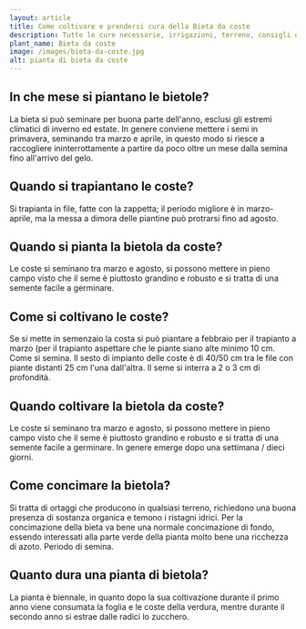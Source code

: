 ```yaml
---
layout: article
title: Come coltivare e prendersi cura della Bieta da coste
description: Tutte le cure necessarie, irrigazioni, terreno, consigli e molto altro sulla coltivazione della Bieta da coste
plant_name: Bieta da coste
image: /images/bieta-da-coste.jpg
alt: pianta di bieta da coste
---
```


## In che mese si piantano le bietole?

La bieta si può seminare per buona parte dell'anno, esclusi gli estremi climatici di inverno ed estate. In genere conviene mettere i semi in primavera, seminando tra marzo e aprile, in questo modo si riesce a raccogliere ininterrottamente a partire da poco oltre un mese dalla semina fino all'arrivo del gelo.

## Quando si trapiantano le coste?

Si trapianta in file, fatte con la zappetta; il periodo migliore è in marzo-aprile, ma la messa a dimora delle piantine può protrarsi fino ad agosto.

## Quando si pianta la bietola da coste?

 Le coste si seminano tra marzo e agosto, si possono mettere in pieno campo visto che il seme è piuttosto grandino e robusto e si tratta di una semente facile a germinare.

## Come si coltivano le coste?

Se si mette in semenzaio la costa si può piantare a febbraio per il trapianto a marzo (per il trapianto aspettare che le piante siano alte minimo 10 cm. Come si semina. Il sesto di impianto delle coste è di 40/50 cm tra le file con piante distanti 25 cm l'una dall'altra. Il seme si interra a 2 o 3 cm di profondità.

## Quando coltivare la bietola da coste?

Le coste si seminano tra marzo e agosto, si possono mettere in pieno campo visto che il seme è piuttosto grandino e robusto e si tratta di una semente facile a germinare. In genere emerge dopo una settimana / dieci giorni.

## Come concimare la bietola?

Si tratta di ortaggi che producono in qualsiasi terreno, richiedono una buona presenza di sostanza organica e temono i ristagni idrici. Per la concimazione della bieta va bene una normale concimazione di fondo, essendo interessati alla parte verde della pianta molto bene una ricchezza di azoto. Periodo di semina.

## Quanto dura una pianta di bietola?

 La pianta è biennale, in quanto dopo la sua coltivazione durante il primo anno viene consumata la foglia e le coste della verdura, mentre durante il secondo anno si estrae dalle radici lo zucchero.

